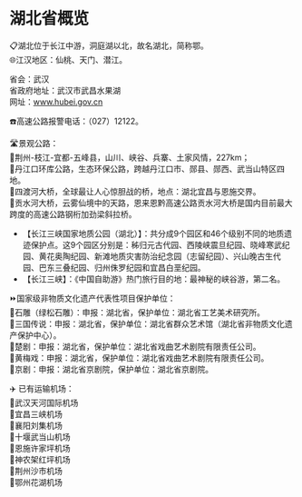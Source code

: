 # 湖北省概览  
📋湖北位于长江中游，洞庭湖以北，故名湖北，简称鄂。  
🌐江汉地区：仙桃、天门、潜江。  
  
省会：武汉  
省政府地址：武汉市武昌水果湖  
网址：<a href="http://www.hubei.gov.cn" target="_blank">www.hubei.gov.cn</a>  
  
☎️高速公路报警电话：（027）12122。  


🛣️景观公路：  
🔸荆州-枝江-宜都-五峰县，山川、峡谷、兵寨、土家风情，227km；  
🔸丹江口环库公路，生态环保公路，跨越丹江口市、郧县、郧西、武当山特区四地。  
🔸四渡河大桥，全球最让人心惊胆战的桥，地点：湖北宜昌与恩施交界。  
🔸贡水河大桥，云雾仙境中的天路，恩来恩黔高速公路贡水河大桥是国内目前最大跨度的高速公路钢桁加劲梁斜拉桥。  

* 【长江三峡国家地质公园（湖北）】：共分成9个园区和46个级别不同的地质遗迹保护点。这9个园区分别是：秭归元古代园、西陵峡震旦纪园、晓峰寒武纪园、黄花奥陶纪园、新滩地质灾害防治纪念园（志留纪园）、兴山晚古生代园、巴东三叠纪园、归州侏罗纪园和宜昌白垩纪园。  
* 【长江三峡】：《中国自助游》热门旅行目的地：最神秘的峡谷游，第二名。  
  
⏩国家级非物质文化遗产代表性项目保护单位：  
🔸石雕（绿松石雕）：申报：湖北省，保护单位：湖北省工艺美术研究所。  
🔸三国传说：申报：湖北省，保护单位：湖北省群众艺术馆（湖北省非物质文化遗产保护中心）。  
🔸楚剧：申报：湖北省，保护单位：湖北省戏曲艺术剧院有限责任公司。  
🔸黄梅戏：申报：湖北省，保护单位：湖北省戏曲艺术剧院有限责任公司。  
🔸京剧：申报：湖北省京剧院，保护单位：湖北省京剧院。    
  
✈️ 已有运输机场：  
🔸武汉天河国际机场  
🔸宜昌三峡机场  
🔸襄阳刘集机场  
🔸十堰武当山机场  
🔸恩施许家坪机场  
🔸神农架红坪机场  
🔸荆州沙市机场  
🔸鄂州花湖机场  
